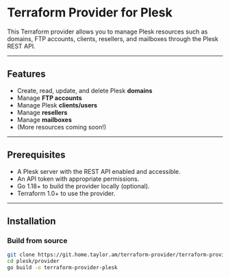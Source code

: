 # Terraform Provider for Plesk

This Terraform provider allows you to manage Plesk resources such as domains, FTP accounts, clients, resellers, and mailboxes through the Plesk REST API.

---

## Features

- Create, read, update, and delete Plesk **domains**
- Manage **FTP accounts**
- Manage Plesk **clients/users**
- Manage **resellers**
- Manage **mailboxes**
- (More resources coming soon!)

---

## Prerequisites

- A Plesk server with the REST API enabled and accessible.
- An API token with appropriate permissions.
- Go 1.18+ to build the provider locally (optional).
- Terraform 1.0+ to use the provider.

---

## Installation

### Build from source

```bash
git clone https://git.home.taylor.am/terraform-provider/terraform-provider-plesk.git
cd plesk/provider
go build -o terraform-provider-plesk
